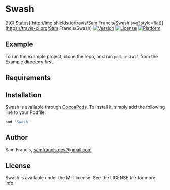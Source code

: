 # Swash

[![CI Status](http://img.shields.io/travis/Sam Francis/Swash.svg?style=flat)](https://travis-ci.org/Sam Francis/Swash)
[![Version](https://img.shields.io/cocoapods/v/Swash.svg?style=flat)](http://cocoapods.org/pods/Swash)
[![License](https://img.shields.io/cocoapods/l/Swash.svg?style=flat)](http://cocoapods.org/pods/Swash)
[![Platform](https://img.shields.io/cocoapods/p/Swash.svg?style=flat)](http://cocoapods.org/pods/Swash)

## Example

To run the example project, clone the repo, and run `pod install` from the Example directory first.

## Requirements

## Installation

Swash is available through [CocoaPods](http://cocoapods.org). To install
it, simply add the following line to your Podfile:

```ruby
pod 'Swash'
```

## Author

Sam Francis, samfrancis.dev@gmail.com

## License

Swash is available under the MIT license. See the LICENSE file for more info.
